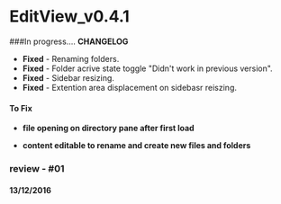 # EditView_v0.4.1 
###In progress....
**CHANGELOG**

- **Fixed** - Renaming folders.
- **Fixed** - Folder acrive state toggle "Didn't work in previous version".
- **Fixed** - Sidebar resizing.
- **Fixed** - Extention area displacement on sidebasr reiszing.

#### To Fix
- **file opening on directory pane after first load**

- **content editable to rename and create new files and folders**

### review - #01 
#### 13/12/2016
